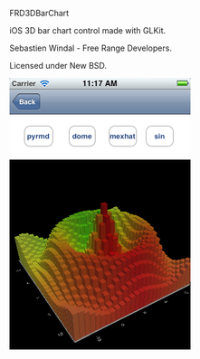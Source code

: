FRD3DBarChart

iOS 3D bar chart control made with GLKit.

Sebastien Windal - Free Range Developers.

Licensed under New BSD.

![Screenshot](screenshot.png)